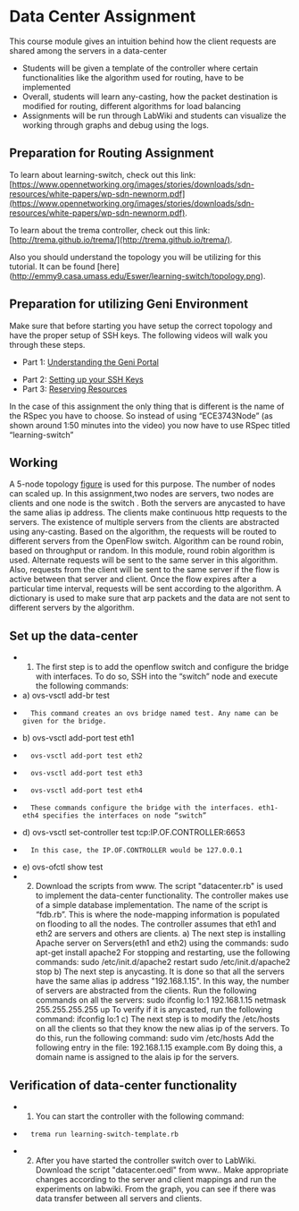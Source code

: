# Data Center Assignment

This course module gives an intuition behind how the client requests are shared among the servers in a data-center

*  Students will be given a template of the controller where certain functionalities like the algorithm used for routing, have to be implemented
*  Overall, students will learn any-casting, how the packet destination is modified for routing, different algorithms for load balancing
*  Assignments will be run through LabWiki and students can visualize the working through graphs and debug using the logs.

## Preparation for Routing Assignment

To learn about learning-switch, check out this link: [https://www.opennetworking.org/images/stories/downloads/sdn-resources/white-papers/wp-sdn-newnorm.pdf](https://www.opennetworking.org/images/stories/downloads/sdn-resources/white-papers/wp-sdn-newnorm.pdf).

To learn about the trema controller, check out this link:[http://trema.github.io/trema/](http://trema.github.io/trema/).
 
Also you should understand the topology you will be utilizing for this tutorial. It can be found [here] (http://emmy9.casa.umass.edu/Eswer/learning-switch/topology.png).

## Preparation for utilizing Geni Environment

Make sure that before starting you have setup the correct topology and have the proper setup of SSH keys. The following videos will walk you through these steps.

- Part 1: [Understanding the Geni Portal](http://www.youtube.com/watch?v=H61s9sRP8Qk)
+ Part 2: [Setting up your SSH Keys](http://www.youtube.com/watch?v=3gssCqOvR-Q)
+ Part 3: [Reserving Resources](http://server.casa.umass.edu/~zink/ECE374/recordings/assign1_topo_setip.mp4)

In the case of this assignment the only thing that is different is the name of the RSpec you have to choose. So instead of using “ECE3743Node” (as shown around 1:50 minutes into the video) you now have to use RSpec titled “learning-switch” 


## Working

A 5-node topology [figure](http://groups.geni.net/geni/raw-attachment/wiki/GEC20Agenda/LabWiki/ModuleA/GEC20_simple_topo.png) is used for this purpose. The number of nodes can scaled up. In this assignment,two nodes are servers, two nodes are clients and one node is the switch . Both the servers are anycasted to have the same alias ip address. The clients make continuous http requests to the servers. The existence of multiple servers from the clients are abstracted using any-casting. Based on the algorithm, the requests will be routed to different servers from the OpenFlow switch. Algorithm can be round robin, based on throughput or random.  In this module, round robin algorithm is used. Alternate requests will be sent to the same server in this algorithm. Also, requests from the client will be sent to the same server if the flow is active between that server and client. Once the flow expires after a particular time interval, requests will be sent according to the algorithm. A dictionary is used to make sure that arp packets and the data are not sent to different servers by the algorithm.

## Set up the data-center

* 1)	The first step is to add the openflow switch and configure the bridge with interfaces. To do so, SSH into the “switch” node and execute the following commands:
*	a)	ovs-vsctl add-br test
*		This command creates an ovs bridge named test. Any name can be given for the bridge.
*	b)	ovs-vsctl add-port test eth1
*		ovs-vsctl add-port test eth2
*		ovs-vsctl add-port test eth3
*		ovs-vsctl add-port test eth4
*		These commands configure the bridge with the interfaces. eth1-eth4 specifies the interfaces on node “switch”
*	d)	ovs-vsctl set-controller test tcp:IP.OF.CONTROLLER:6653
*		In this case, the IP.OF.CONTROLLER would be 127.0.0.1
*	e)	ovs-ofctl show test 	
* 2)	Download the scripts from www. The script "datacenter.rb" is used to implement the data-center functionality. The controller makes use of a simple database implementation. 	The name of the script is “fdb.rb”. This is where the node-mapping information is populated on flooding to all the nodes. The controller assumes that eth1 and eth2 are servers and others are clients.
	a) The next step is installing Apache server on Servers(eth1 and eth2) using the commands:
			sudo apt-get install apache2
	   For stopping and restarting, use the following commands:
			sudo /etc/init.d/apache2 restart
			sudo /etc/init.d/apache2 stop
	b) The next step is anycasting. It is done so that all the servers have the same alias ip address "192.168.1.15". In this way, the number of servers are abstracted from the clients. 
		Run the following commands on all the servers:
			sudo ifconfig lo:1 192.168.1.15 netmask 255.255.255.255 up
		To verify if it is anycasted, run the following command:
			ifconfig lo:1
	c) The next step is to modify the /etc/hosts on all the clients so that they know the new alias ip of the servers. To do this, run the following command:
			sudo vim /etc/hosts
		Add the following entry in the file:
			192.168.1.15    example.com
		By doing this, a domain name is assigned to the alais ip for the servers. 

## Verification of data-center functionality

* 1)	You can start the controller with the following command: 
*		trema run learning-switch-template.rb
* 2)	After you have started the controller switch over to LabWiki. Download the script "datacenter.oedl" from www.. Make appropriate changes according to the server and client mappings and run the experiments on labwiki. From the graph, you can see if there was data transfer between all servers and clients. 



